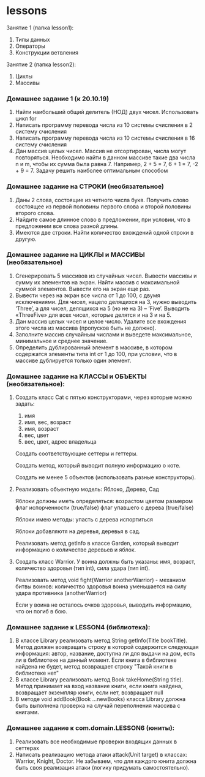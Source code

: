 # lessons
Занятие 1 (папка lesson1):
1. Типы данных 
2. Операторы 
3. Конструкции ветвления

Занятие 2 (папка lesson2):
1. Циклы
2. Массивы

### Домашнее задание 1 (к 20.10.19)
1. Найти наибольший общий делитель (НОД) двух чисел. Использовать цикл for
2. Написать программу перевода числа из 10 системы счисления в 2 систему счисления
3. Написать программу перевода числа из 10 системы счисления в 16 систему счисления
4. Дан массив целых чисел.
   Массив не отсортирован, числа могут повторяться.
   Необходимо найти в данном массиве такие два числа n и m,
   чтобы их сумма была равна 7.
   Например, 2 + 5 = 7, 6 + 1 = 7, -2 + 9 = 7.
   Задачу решить наиболее оптимальным способом

### Домашнее задание на СТРОКИ (необязательное)
1. Даны 2 слова, состоящие из четного числа букв. 
Получить слово состоящее из первой половины первого слова и второй половины второго слова.
2. Найдите самое длинное слово в предложении, при условии, что в предложении все слова разной длины.
3. Имеются две строки. Найти количество вхождений одной строки в другую.

### Домашнее задание на ЦИКЛЫ и МАССИВЫ (необязательное)
1. Сгенерировать 5 массивов из случайных чисел. 
Вывести массивы и сумму их элементов на экран. 
Найти массив с максимальной суммой элементов. 
Вывести его на экран еще раз. 
2. Вывести через на экран все числа от 1 до 100, с двумя исключениями. 
Для чисел, нацело делящихся на 3, нужно выводить ‘Three’, 
а для чисел, делящихся на 5 (но не на 3) – ‘Five’. 
Выводить  «ThreeFive» для всех чисел, которые делятся и на 3 и на 5.
3. Дан массив целых чисел и целое число. 
Удалите все вхождения этого числа из массива (пропусков быть не должно).
4. Заполните массив случайным числами и выведете максимальное, минимальное и среднее значение.
5. Определить дублированный элемент в массиве, в котором содержатся элементы типа int от 1 до 100, 
при условии, что в массиве дублируется только один элемент.

### Домашнее задание на КЛАССЫ и ОБЪЕКТЫ (необязательное):
1. Создать класс Cat с пятью конструкторами, через которые можно задать:
   1. имя
   2. имя, вес, возраст
   3. имя, возраст
   4. вес, цвет 
   5. вес, цвет, адрес владельца 
   
   Создать соответствующие сеттеры и геттеры.
   
   Создать метод, который выводит полную информацию о коте.
   
   Создать не менее 5 объектов (использовать разные конструкторы). 
   
2. Реализовать объектную модель: Яблоко, Дерево, Сад
   
   Яблоки должны иметь определяться:
   возрастом
   цветом
   размером
   флаг испорченности (true/false)
   флаг упавшего с дерева (true/false)
   
   Яблоки имею методы:
   упасть с дерева
   испортиться
   
   Яблоки добавляютя на деревья, деревья в сад.
   
   Реализовать метод getInfo в классе Garden, который выводит информацию о количестве деревьев и яблок.
   
3. Создать класс Warrior. 
   У воина должны быть указаны:
   имя, 
   возраст, 
   количество здоровья (тип int), 
   сила удара (тип int).
   
   Реализовать метод void fight(Warrior anotherWarrior) -  механизм битвы воинов:
   количество здоровья воина уменьшается на силу удара противника (anotherWarrior)
   
   Если у воина не осталось очков здоровья, выводить информацию, что он погиб в бою.

### Домашнее задание к LESSON4 (библиотека):
1. В классе Library реализовать метод String getInfo(Title bookTitle).
Метод должен возвращать строку в которой содержится следующая информация: 
автор, название, 
доступна ли для выдачи на дом,
есть ли в библиотеке на данный момент.
Если книга в библиотеке найдена не будет, метод возвращает строку "Такой книги в библиотеке нет"
2.  В классе Library реализовать метод Book takeHome(String title). Метод принимает на вход название книги, 
если книга найдена, возвращает экземпляр книги, если нет, возвращает null
3. В  методе void addBook(Book ...newBooks) класса Library должна быть 
выполнена проверка на случай переполнения массива с книгами.

### Домашнее задание к com.domain.LESSON6 (юниты):
1. Реализовать все необходимые проверки входящих данных в сеттерах
2. Написать реализацию метода атаки attack(Unit target) в классах:  Warrior, Knight, Doctor.
Не забываем, что для каждого юнита должна быть своя реализация атаки (логику придумать самостоятельно).







